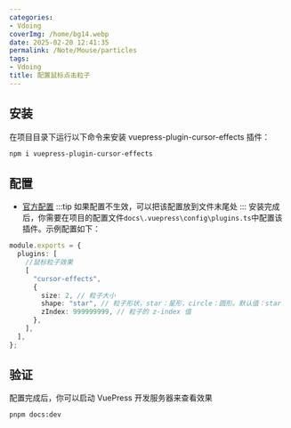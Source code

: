 ```yaml
---
categories:
- Vdoing
coverImg: /home/bg14.webp
date: 2025-02-20 12:41:35
permalink: /Note/Mouse/particles
tags:
- Vdoing
title: 配置鼠标点击粒子
---
```

## 安装

在项目目录下运行以下命令来安装 vuepress-plugin-cursor-effects 插件：

```sh
npm i vuepress-plugin-cursor-effects
```

## 配置

- [官方配置](https://moefyit.github.io/moefy-vuepress/packages/cursor-effects.html#install)
  :::tip
  如果配置不生效，可以把该配置放到文件末尾处
  :::
  安装完成后，你需要在项目的配置文件`docs\.vuepress\config\plugins.ts`中配置该插件。示例配置如下：

```ts
module.exports = {
  plugins: [
    //鼠标粒子效果
    [
      "cursor-effects",
      {
        size: 2, // 粒子大小
        shape: "star", // 粒子形状，star：星形，circle：圆形。默认值：star
        zIndex: 999999999, // 粒子的 z-index 值
      },
    ],
  ],
};
```

## 验证

配置完成后，你可以启动 VuePress 开发服务器来查看效果

```sh
pnpm docs:dev
```
